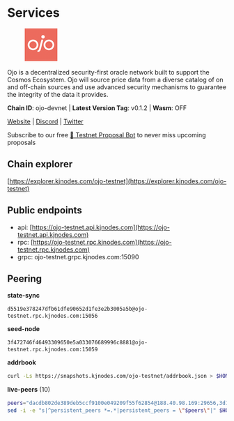 # Services

<figure><img src="https://raw.githubusercontent.com/kj89/cosmos-images/main/logos/ojo.png" alt=""><figcaption></figcaption></figure>

Ojo is a decentralized security-first oracle network built  to support the Cosmos Ecosystem. Ojo will source price data  from a diverse catalog of on and off-chain sources and use  advanced security mechanisms to guarantee the integrity of the data it provides.

**Chain ID**: ojo-devnet | **Latest Version Tag**: v0.1.2 | **Wasm**: OFF

[Website](https://ojo.network) | [Discord](https://discord.gg/fd8Yrex8nC) | [Twitter](https://twitter.com/ojo_network)



Subscribe to our free [🤖 Testnet Proposal Bot](https://t.me/kjnodes_testnet_proposal_bot) to never miss upcoming proposals


## Chain explorer
[https://explorer.kjnodes.com/ojo-testnet](https://explorer.kjnodes.com/ojo-testnet)

## Public endpoints

* api: [https://ojo-testnet.api.kjnodes.com](https://ojo-testnet.api.kjnodes.com)
* rpc: [https://ojo-testnet.rpc.kjnodes.com](https://ojo-testnet.rpc.kjnodes.com)
* grpc: ojo-testnet.grpc.kjnodes.com:15090

## Peering

**state-sync**

```text
d5519e378247dfb61dfe90652d1fe3e2b3005a5b@ojo-testnet.rpc.kjnodes.com:15056
```

**seed-node**

```text
3f472746f46493309650e5a033076689996c8881@ojo-testnet.rpc.kjnodes.com:15059
```

**addrbook**
```bash
curl -Ls https://snapshots.kjnodes.com/ojo-testnet/addrbook.json > $HOME/.ojo/config/addrbook.json
```

**live-peers** (10)
```bash
peers="dacdb802de389deb5ccf9100e049209f55f62854@188.40.98.169:29656,3d11a6c7a5d4b3c5752be0c252c557ed4acc2c30@167.235.57.142:36656,ed367ee00b2155c743be6f5b635de6e7ea5acc64@149.202.73.104:11356,affee2f485ca15c68c302ad98e8de41fcd0e71ba@162.19.238.49:26656,d2489830a5e91ec214edfc54756512e4f89f2609@65.109.92.79:12656,66b140833cba7cadd92d544088d735e219adbf01@65.108.226.183:21656,e54b02d103f1fcf5189a86abe542670979d2029d@65.109.85.170:58656,a1a6edee9e7928c97d8f99805757c09a1248b942@194.195.87.28:34656,8fbfa810cb666ddef1c9f4405e933ef49138f35a@65.108.199.120:54656,d5519e378247dfb61dfe90652d1fe3e2b3005a5b@65.109.68.190:15056"
sed -i -e "s|^persistent_peers *=.*|persistent_peers = \"$peers\"|" $HOME/.ojo/config/config.toml
```
